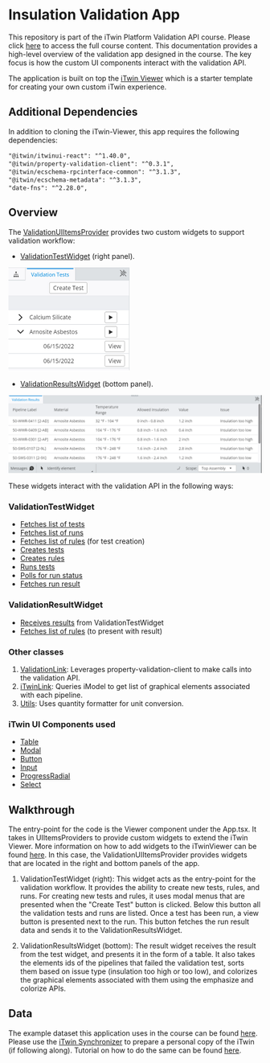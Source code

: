 # Insulation Validation App

This repository is part of the iTwin Platform Validation API course. Please click [here](https://education.bentley.com/LearningPaths/guided-learningpaths-635082) to access the full course content. This documentation provides a high-level overview of the validation app designed in the course. The key focus is how the custom UI components interact with the validation API.

The application is built on top the [iTwin Viewer](https://developer.bentley.com/tutorials/web-application-quick-start#2-get-the-code) which is a starter template for creating your own custom iTwin experience.

## Additional Dependencies

In addition to cloning the iTwin-Viewer, this app requires the following dependencies:

```"@itwin/itwinui-react": "^1.40.0",
"@itwin/itwinui-react": "^1.40.0",
"@itwin/property-validation-client": "^0.3.1",
"@itwin/ecschema-rpcinterface-common": "^3.1.3",
"@itwin/ecschema-metadata": "^3.1.3",
"date-fns": "^2.28.0",
```

## Overview

The [ValidationUIItemsProvider](https://github.com/iTwin/Course-Property-Validation-API/blob/main/src/providers/ValidationUiItemsProvider.tsx) provides two custom widgets to support validation workflow:

- [ValidationTestWidget](https://github.com/iTwin/Course-Property-Validation-API/blob/main/src/providers/widgets/ValidationTestWidget.tsx) (right panel).

![image-20220623105314849](./right_panel.png)

- [ValidationResultsWidget](https://github.com/iTwin/Course-Property-Validation-API/blob/main/src/providers/widgets/ValidationResultsWidget.tsx) (bottom panel).

![image-20220622170844583](./bottom_panel.png)

These widgets interact with the validation API in the following ways:

### ValidationTestWidget

- [Fetches list of tests](https://github.com/iTwin/Course-Property-Validation-API/blob/main/src/providers/widgets/ValidationTestWidget.tsx#L67)
- [Fetches list of runs](https://github.com/iTwin/Course-Property-Validation-API/blob/main/src/providers/widgets/ValidationTestWidget.tsx#L68)
- [Fetches list of rules](https://github.com/iTwin/Course-Property-Validation-API/blob/main/src/providers/widgets/ValidationTestWidget.tsx#L162) (for test creation)
- [Creates tests](https://github.com/iTwin/Course-Property-Validation-API/blob/main/src/providers/widgets/ValidationTestWidget.tsx#L176)
- [Creates rules](https://github.com/iTwin/Course-Property-Validation-API/blob/main/src/providers/widgets/NewRuleComponent.tsx#L48)
- [Runs tests](https://github.com/iTwin/Course-Property-Validation-API/blob/main/src/providers/widgets/ValidationTestWidget.tsx#L126)
- [Polls for run status](https://github.com/iTwin/Course-Property-Validation-API/blob/main/src/providers/widgets/ValidationTestWidget.tsx#L139)
- [Fetches run result](https://github.com/iTwin/Course-Property-Validation-API/blob/main/src/providers/widgets/ValidationTestWidget.tsx#L145)

### ValidationResultWidget

- [Receives results](https://github.com/iTwin/Course-Property-Validation-API/blob/main/src/providers/widgets/ValidationResultsWidget.tsx#L159) from ValidationTestWidget
- [Fetches list of rules](https://github.com/iTwin/Course-Property-Validation-API/blob/main/src/providers/widgets/ValidationResultsWidget.tsx#L163) (to present with result)

### Other classes

1) [ValidationLink](https://github.com/iTwin/Course-Property-Validation-API/blob/main/src/ValidationLink.ts): Leverages property-validation-client to make calls into the validation API.
2) [iTwinLink](https://github.com/iTwin/Course-Property-Validation-API/blob/main/src/iTwinLink.ts): Queries iModel to get list of graphical elements associated with each pipeline.
3) [Utils](https://github.com/iTwin/Course-Property-Validation-API/blob/main/src/Utils.ts): Uses quantity formatter for unit conversion.

### iTwin UI Components used

- [Table](https://itwin.github.io/iTwinUI-react/?path=/docs/core-table--expandable-subrows)
- [Modal](https://itwin.github.io/iTwinUI-react/?path=/docs/core-modal--basic)
- [Button](https://itwin.github.io/iTwinUI-react/?path=/docs/buttons-button--call-to-action)
- [Input](https://itwin.github.io/iTwinUI-react/?path=/docs/input-input--basic)
- [ProgressRadial](https://itwin.github.io/iTwinUI-react/?path=/docs/progressindicators-progressradial--determinate)
- [Select](https://itwin.github.io/iTwinUI-react/?path=/docs/input-select--basic)

## Walkthrough

The entry-point for the code is the Viewer component under the App.tsx. It takes in UIItemsProviders to provide custom widgets to extend the iTwin Viewer. More information on how to add widgets to the iTwinViewer can be found [here](https://www.youtube.com/watch?v=pzyHYtUxy4w&list=PL6YCKeNfXXd_dXq4u9vtSFfsP3OTVcL8N&index=39). In this case, the ValidationUIItemsProvider provides widgets that are located in the right and bottom panels of the app.

1) ValidationTestWidget (right): This widget acts as the entry-point for the validation workflow. It provides the ability to create new tests, rules, and runs. For creating new tests and rules, it uses modal menus that are presented when the "Create Test" button is clicked. Below this button all the validation tests and runs are listed. Once a test has been run, a view button is presented next to the run. This button fetches the run result data and sends it to the ValidationResultsWidget.

2) ValidationResultsWidget (bottom): The result widget receives the result from the test widget, and presents it in the form of a table. It also takes the elements ids of the pipelines that failed the validation test, sorts them based on issue type (insulation too high or too low), and colorizes the graphical elements associated with them using the emphasize and colorize APIs.

## Data

The example dataset this application uses in the course can be found [here](https://github.com/iTwin/Course-Property-Validation-API/tree/main/data). Please use the [iTwin Synchronizer](https://www.bentley.com/en/resources/itwin-synchronizer) to prepare a personal copy of the iTwin (if following along). Tutorial on how to do the same can be found [here](https://www.youtube.com/watch?v=TBuYGyI1BL8&list=PL6YCKeNfXXd_dXq4u9vtSFfsP3OTVcL8N&index=7).
